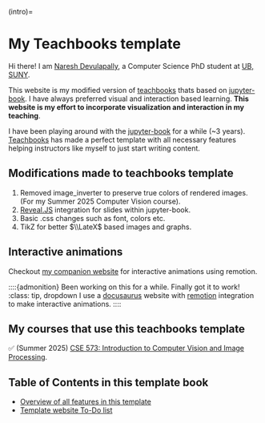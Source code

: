 (intro)=
# My Teachbooks template

Hi there! I am [Naresh Devulapally](https://naresh-ub.github.io), a Computer Science PhD student at [UB, SUNY](https://engineering.buffalo.edu/computer-science-engineering.html).

This website is my modified version of [teachbooks](https://teachbooks.io) thats based on [jupyter-book](https://jupyter-book.org). I have always preferred visual and interaction based learning. **This website is my effort to incorporate visualization and interaction in my teaching**.

I have been playing around with the [jupyter-book](https://jupyter-book.org) for a while (~3 years). [Teachbooks](https://teachbooks.io) has made a perfect template with all necessary features helping instructors like myself to just start writing content.

## Modifications made to teachbooks template
1. Removed image_inverter to preserve true colors of rendered images. (For my Summer 2025 Computer Vision course).
2. [Reveal.JS](https://revealjs.com/) integration for slides within jupyter-book.
3. Basic .css changes such as font, colors etc.
4. TikZ for better $\\LateX$ based images and graphs.

## Interactive animations

Checkout [my companion website](https://naresh-ub.github.io/cvip_remotion) for interactive animations using remotion.

::::{admonition} Been working on this for a while. Finally got it to work!
:class: tip, dropdown
I use a [docusaurus](https://docusaurus.io/) website with [remotion](https://www.remotion.dev/) integration to make interactive animations.
::::

## My courses that use this teachbooks template

✅ (Summer 2025) [CSE 573: Introduction to Computer Vision and Image Processing](https://naresh-ub.github.io/cvip).

## Table of Contents in this template book

- [Overview of all features in this template](chapter_1/features.ipynb)
- [Template website To-Do list]()


